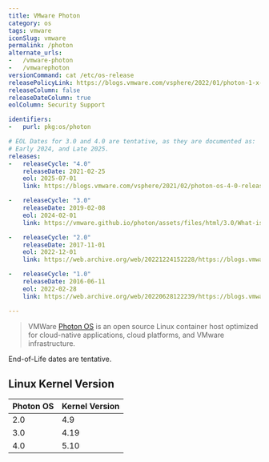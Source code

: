 ```yaml
---
title: VMware Photon
category: os
tags: vmware
iconSlug: vmware
permalink: /photon
alternate_urls:
-   /vmware-photon
-   /vmwarephoton
versionCommand: cat /etc/os-release
releasePolicyLink: https://blogs.vmware.com/vsphere/2022/01/photon-1-x-end-of-support-announcement.html
releaseColumn: false
releaseDateColumn: true
eolColumn: Security Support

identifiers:
-   purl: pkg:os/photon

# EOL Dates for 3.0 and 4.0 are tentative, as they are documented as:
# Early 2024, and Late 2025.
releases:
-   releaseCycle: "4.0"
    releaseDate: 2021-02-25
    eol: 2025-07-01
    link: https://blogs.vmware.com/vsphere/2021/02/photon-os-4-0-release-announcement.html

-   releaseCycle: "3.0"
    releaseDate: 2019-02-08
    eol: 2024-02-01
    link: https://vmware.github.io/photon/assets/files/html/3.0/What-is-New-in-Photon-OS-3.0.html

-   releaseCycle: "2.0"
    releaseDate: 2017-11-01
    eol: 2022-12-01
    link: https://web.archive.org/web/20221224152228/https://blogs.vmware.com/cloudnative/2017/11/01/version-2-0-project-photon-os/

-   releaseCycle: "1.0"
    releaseDate: 2016-06-11
    eol: 2022-02-28
    link: https://web.archive.org/web/20220628122239/https://blogs.vmware.com/cloudnative/2016/06/16/vmwares-photon-os-1-0-now-available/

---
```


> VMWare [Photon OS](https://vmware.github.io/photon/) is an open source Linux container host
> optimized for cloud-native applications, cloud platforms, and VMware infrastructure.

End-of-Life dates are tentative.

## Linux Kernel Version

Photon OS  | Kernel Version
---------- | --------------
2.0        | 4.9
3.0        | 4.19
4.0        | 5.10
